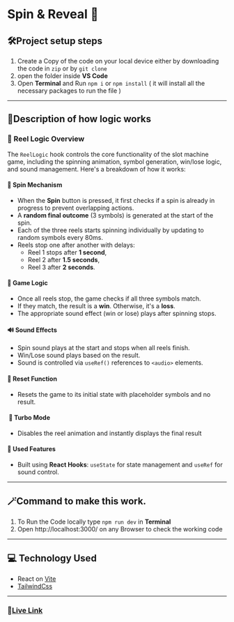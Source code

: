 # Spin & Reveal 🎰

## 🛠️Project setup steps

1. Create a Copy of the code on your local device either by downloading the code in `zip` or by `git clone`
2. open the folder inside **VS Code**
3. Open **Terminal** and Run `npm i` or `npm install` ( it will install all the necessary packages to run the file )

---

## 📔Description of how logic works

### 🎰 Reel Logic Overview

The `ReelLogic` hook controls the core functionality of the slot machine game, including the spinning animation, symbol generation, win/lose logic, and sound management. Here's a breakdown of how it works:

#### 🔄 Spin Mechanism

- When the **Spin** button is pressed, it first checks if a spin is already in progress to prevent overlapping actions.
- A **random final outcome** (3 symbols) is generated at the start of the spin.
- Each of the three reels starts spinning individually by updating to random symbols every 80ms.
- Reels stop one after another with delays:
  - Reel 1 stops after **1 second**,
  - Reel 2 after **1.5 seconds**,
  - Reel 3 after **2 seconds**.

#### 🧠 Game Logic

- Once all reels stop, the game checks if all three symbols match.
- If they match, the result is a **win**. Otherwise, it's a **loss**.
- The appropriate sound effect (win or lose) plays after spinning stops.

#### 🔊 Sound Effects

- Spin sound plays at the start and stops when all reels finish.
- Win/Lose sound plays based on the result.
- Sound is controlled via `useRef()` references to `<audio>` elements.

#### 🔁 Reset Function

- Resets the game to its initial state with placeholder symbols and no result.

####  🚀 Turbo Mode

- Disables the reel animation and instantly displays the final result

#### 🧩 Used Features

- Built using **React Hooks**: `useState` for state management and `useRef` for sound control.

---

## 🪄Command to make this work.

1. To Run the Code locally type `npm run dev` in **Terminal**
2. Open http://localhost:3000/ on any Browser to check the working code

---

## 💻 Technology Used

- React on [Vite](https://vite.dev/)
- [TailwindCss](https://tailwindcss.com/)

---

### 🔗[Live Link](https://spin-reveal-wheat.vercel.app/)
